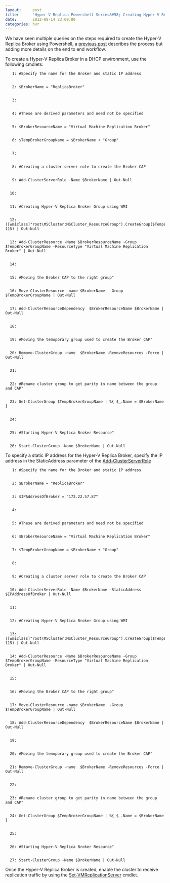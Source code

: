```yaml
---
layout:     post
title:      "Hyper-V Replica Powershell Series&#58; Creating Hyper-V Replica Broker"
date:       2012-08-14 23:09:00
categories: hvr
---
```

We have seen multiple queries on the steps required to create the Hyper-V Replica Broker using Powershell, a [previous post](http://blogs.technet.com/b/virtualization/archive/2012/03/27/why-is-the-quot-hyper-v-replica-broker-quot-required.aspx) describes the process but adding more details on the end to end workflow.

To create a Hyper-V Replica Broker in a DHCP environment, use the following cmdlets:
    
    
       1: #Specify the name for the Broker and static IP address
    
    
       2: $BrokerName = "ReplicaBroker"
    
    
       3:   
    
    
       4: #These are derived parameters and need not be specified
    
    
       5: $BrokerResourceName = "Virtual Machine Replication Broker"
    
    
       6: $TempBrokerGroupName = $BrokerName + "Group"
    
    
       7:   
    
    
       8: #Creating a cluster server role to create the Broker CAP
    
    
       9: Add-ClusterServerRole -Name $BrokerName | Out-Null
    
    
      10:   
    
    
      11: #Creating Hyper-V Replica Broker Group using WMI
    
    
      12: ([wmiclass]"root\MSCluster:MSCluster_ResourceGroup").CreateGroup($TempBrokerGroupName, 115) | Out-Null
    
    
      13: Add-ClusterResource -Name $BrokerResourceName -Group $TempBrokerGroupName -ResourceType "Virtual Machine Replication Broker" | Out-Null
    
    
      14:   
    
    
      15: #Moving the Broker CAP to the right group"
    
    
      16: Move-ClusterResource -name $BrokerName  -Group $TempBrokerGroupName | Out-Null 
    
    
      17: Add-ClusterResourceDependency  $BrokerResourceName $BrokerName | Out-Null
    
    
      18:   
    
    
      19: #Moving the temoporary group used to create the Broker CAP"
    
    
      20: Remove-ClusterGroup -name  $BrokerName -RemoveResources -Force | Out-Null
    
    
      21:   
    
    
      22: #Rename cluster group to get parity in name between the group and CAP"
    
    
      23: Get-ClusterGroup $TempBrokerGroupName | %{ $_.Name = $BrokerName }
    
    
      24:   
    
    
      25: #Starting Hyper-V Replica Broker Resource"
    
    
      26: Start-ClusterGroup -Name $BrokerName | Out-Null

To specify a static IP address for the Hyper-V Replica Broker, specify the IP address in the StaticAddress parameter of the [Add-ClusterServerRole](http://technet.microsoft.com/en-us/library/ee461053)
    
    
       1: #Specify the name for the Broker and static IP address
    
    
       2: $BrokerName = "ReplicaBroker"
    
    
       3: $IPAddressOfBroker = "172.22.57.87"
    
    
       4:   
    
    
       5: #These are derived parameters and need not be specified
    
    
       6: $BrokerResourceName = "Virtual Machine Replication Broker"
    
    
       7: $TempBrokerGroupName = $BrokerName + "Group"
    
    
       8:   
    
    
       9: #Creating a cluster server role to create the Broker CAP
    
    
      10: Add-ClusterServerRole -Name $BrokerName -StaticAddress $IPAddressOfBroker | Out-Null
    
    
      11:   
    
    
      12: #Creating Hyper-V Replica Broker Group using WMI
    
    
      13: ([wmiclass]"root\MSCluster:MSCluster_ResourceGroup").CreateGroup($TempBrokerGroupName, 115) | Out-Null
    
    
      14: Add-ClusterResource -Name $BrokerResourceName -Group $TempBrokerGroupName -ResourceType "Virtual Machine Replication Broker" | Out-Null
    
    
      15:   
    
    
      16: #Moving the Broker CAP to the right group"
    
    
      17: Move-ClusterResource -name $BrokerName  -Group $TempBrokerGroupName | Out-Null 
    
    
      18: Add-ClusterResourceDependency  $BrokerResourceName $BrokerName | Out-Null
    
    
      19:   
    
    
      20: #Moving the temoporary group used to create the Broker CAP"
    
    
      21: Remove-ClusterGroup -name  $BrokerName -RemoveResources -Force | Out-Null
    
    
      22:   
    
    
      23: #Rename cluster group to get parity in name between the group and CAP"
    
    
      24: Get-ClusterGroup $TempBrokerGroupName | %{ $_.Name = $BrokerName }
    
    
      25:   
    
    
      26: #Starting Hyper-V Replica Broker Resource"
    
    
      27: Start-ClusterGroup -Name $BrokerName | Out-Null

Once the Hyper-V Replica Broker is created, enable the cluster to receive replication traffic by using the [Set-VMReplicationServer](http://technet.microsoft.com/en-us/library/hh848598) cmdlet.
